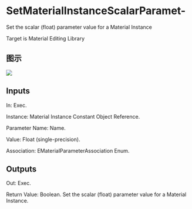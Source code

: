 # SetMaterialInstanceScalarParamet-

Set the scalar (float) parameter value for a Material Instance

Target is Material Editing Library

## 图示

![]($-20221218-19465408.png)

## Inputs

In: Exec.

Instance: Material Instance Constant Object Reference.

Parameter Name: Name.

Value: Float (single-precision).

Association: EMaterialParameterAssociation Enum.  

## Outputs

Out: Exec.

Return Value: Boolean. Set the scalar (float) parameter value for a Material Instance.

